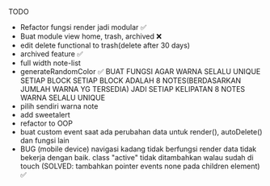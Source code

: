 TODO
- Refactor fungsi render jadi modular ✅
- Buat module view home, trash, archived ❌
- edit delete functional to trash(delete after 30 days)
- archived feature ✅
- full width note-list
- generateRandomColor ✅
  BUAT FUNGSI AGAR WARNA SELALU UNIQUE SETIAP BLOCK 
  SETIAP BLOCK ADALAH 8 NOTES(BERDASARKAN JUMLAH WARNA YG TERSEDIA)
  JADI SETIAP KELIPATAN 8 NOTES WARNA SELALU UNIQUE 
- pilih sendiri warna note
- add sweetalert
- refactor to OOP
- buat custom event saat ada perubahan data untuk render(), autoDelete() dan fungsi lain
- BUG (mobile device) navigasi kadang tidak berfungsi render data tidak bekerja dengan baik. class "active" tidak ditambahkan walau sudah di touch
(SOLVED: tambahkan pointer events none pada children element) ✅